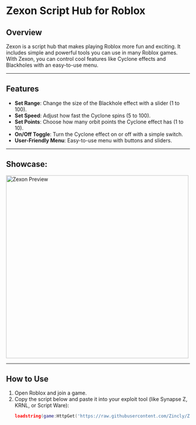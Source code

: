 # Zexon Script Hub for Roblox

## Overview
Zexon is a script hub that makes playing Roblox more fun and exciting. It includes simple and powerful tools you can use in many Roblox games. With Zexon, you can control cool features like Cyclone effects and Blackholes with an easy-to-use menu.

---

## Features
- **Set Range**: Change the size of the Blackhole effect with a slider (1 to 100).
- **Set Speed**: Adjust how fast the Cyclone spins (5 to 100).
- **Set Points**: Choose how many orbit points the Cyclone effect has (1 to 10).
- **On/Off Toggle**: Turn the Cyclone effect on or off with a simple switch.
- **User-Friendly Menu**: Easy-to-use menu with buttons and sliders.

---
## Showcase:
<img src="https://media.discordapp.net/attachments/1311926973639032884/1312600908143788102/Screenshot_2024-11-30_at_9.07.08_PM.png?ex=674d165b&is=674bc4db&hm=f526dbdd0546176f3a4614bfe61712dc8e833e8bf764e647cbc57bd91131a99d&=&format=webp&quality=lossless&width=1421&height=1081" alt="Zexon Preview" width="500">

---
## How to Use
1. Open Roblox and join a game.
2. Copy the script below and paste it into your exploit tool (like Synapse Z, KRNL, or Script Ware):
   ```lua
   loadstring(game:HttpGet('https://raw.githubusercontent.com/Zincly/Zexon-Hub/refs/heads/main/cyclone-fling'))()
